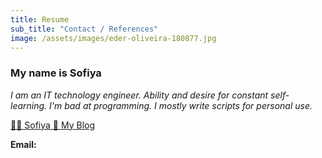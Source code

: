 ```yaml
---
title: Resume
sub_title: "Contact / References"
image: /assets/images/eder-oliveira-180877.jpg
---
```


### My name is Sofiya
_I am an IT technology engineer. Ability and desire for constant self-learning. I'm bad at programming. I mostly write scripts for personal use._

[🌸🐳 Sofiya 👋 My Blog](https://sofi2025-cpu.github.io/)

**Email:**
